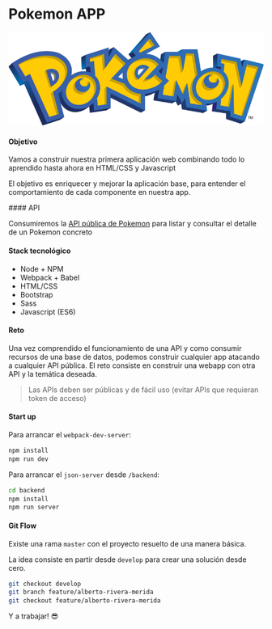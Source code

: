 # Pokemon APP

![Logo Pokemon](./src/app/assets/logo.png)

#### Objetivo

Vamos a construir nuestra primera aplicación web combinando todo lo aprendido hasta ahora en HTML/CSS y Javascript

El objetivo es enriquecer y mejorar la aplicación base, para entender el comportamiento de cada componente en nuestra app.

#### API

Consumiremos la [API pública de Pokemon](https://pokeapi.co/) para listar y consultar el detalle de un Pokemon concreto

#### Stack tecnológico
 - Node + NPM
 - Webpack + Babel
 - HTML/CSS
 - Bootstrap
 - Sass
 - Javascript (ES6)

#### Reto

Una vez comprendido el funcionamiento de una API y como consumir recursos de una base de datos, podemos construir cualquier app atacando a cualquier API pública. El reto consiste en construir una webapp con otra API y la temática deseada.

> Las APIs deben ser públicas y de fácil uso (evitar APIs que requieran token de acceso)

#### Start up

Para arrancar el `webpack-dev-server`:
```sh
npm install
npm run dev
```

Para arrancar el `json-server` desde `/backend`:
```sh
cd backend
npm install
npm run server
```

#### Git Flow

Existe una rama `master` con el proyecto resuelto de una manera básica.

La idea consiste en partir desde `develop` para crear una solución desde cero.

```sh
git checkout develop
git branch feature/alberto-rivera-merida
git checkout feature/alberto-rivera-merida
```

Y a trabajar! 😎
